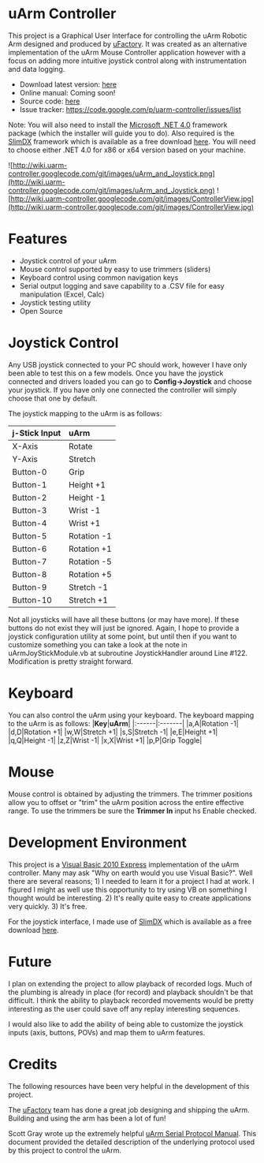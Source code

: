 
# uArm Controller #
This project is a Graphical User Interface for controlling the uArm Robotic Arm designed and produced by [uFactory](http://ufactory.cc). It was created as an alternative implementation of the uArm Mouse Controller application however with a focus on adding more intuitive joystick control along with instrumentation and data logging.

  * Download latest version: [here](https://drive.google.com/file/d/0B8_Aotc206N6VDNXTDZUTDhQS28/view?usp=sharing)
  * Online manual: Coming soon!
  * Source code: [here](https://drive.google.com/file/d/0B8_Aotc206N6S251VXI2RVpzWjA/view?usp=sharing)
  * Issue tracker: https://code.google.com/p/uarm-controller/issues/list

Note: You will also need to install the [Microsoft .NET 4.0](http://www.microsoft.com/en-us/download/details.aspx?id=17851) framework package (which the installer will guide you to do). Also required is the [SlimDX](http://slimdx.org) framework which is available as a free download [here](http://slimdx.org/download.php). You will need to choose either .NET 4.0 for x86 or x64 version based on your machine.

![http://wiki.uarm-controller.googlecode.com/git/images/uArm_and_Joystick.png](http://wiki.uarm-controller.googlecode.com/git/images/uArm_and_Joystick.png)
![http://wiki.uarm-controller.googlecode.com/git/images/ControllerView.jpg](http://wiki.uarm-controller.googlecode.com/git/images/ControllerView.jpg)

# Features #
  * Joystick control of your uArm
  * Mouse control supported by easy to use trimmers (sliders)
  * Keyboard control using common navigation keys
  * Serial output logging and save capability to a .CSV file for easy manipulation (Excel, Calc)
  * Joystick testing utility
  * Open Source

# Joystick Control #
Any USB joystick connected to your PC should work, however I have only been able to test this on a few models. Once you have the joystick connected and drivers loaded you can go to **Config->Joystick** and choose your joystick. If you have only one connected the controller will simply choose that one by default.

The joystick mapping to the uArm is as follows:

|**j-Stick Input**|**uArm**|
|:----------------|:-------|
|X-Axis|Rotate|
|Y-Axis|Stretch|
|Button-0|Grip|
|Button-1|Height +1|
|Button-2|Height -1|
|Button-3|Wrist -1|
|Button-4|Wrist +1|
|Button-5|Rotation -1|
|Button-6|Rotation +1|
|Button-7|Rotation -5|
|Button-8|Rotation +5|
|Button-9|Stretch -1|
|Button-10|Stretch +1|

Not all joysticks will have all these buttons (or may have more). If these buttons do not exist they will just be ignored. Again, I hope to provide a joystick configuration utility at some point, but until then if you want to customize something you can take a look at the note in uArmJoyStickModule.vb at subroutine JoystickHandler around Line #122. Modification is pretty straight forward.

# Keyboard #
You can also control the uArm using your keyboard. The keyboard mapping to the uArm is as follows:
|**Key**|**uArm**|
|:------|:-------|
|a,A|Rotation -1|
|d,D|Rotation +1|
|w,W|Stretch +1|
|s,S|Stretch -1|
|e,E|Height +1|
|q,Q|Height -1|
|z,Z|Wrist -1|
|x,X|Wrist +1|
|p,P|Grip Toggle|

# Mouse #
Mouse control is obtained by adjusting the trimmers. The trimmer positions allow you to offset or "trim" the uArm position across the entire effective range. To use the trimmers be sure the **Trimmer In** input hs Enable checked.

# Development Environment #
This project is a [Visual Basic 2010 Express](http://www.visualstudio.com/en-us/downloads#d-2010-express) implementation of the uArm controller. Many may ask "Why on earth would you use Visual Basic?". Well there are several reasons; 1) I needed to learn it for a project I had at work. I figured I might as well use this opportunity to try using VB on something I thought would be interesting. 2) It's really quite easy to create applications very quickly. 3) It's free.

For the joystick interface, I made use of [SlimDX](http://slimdx.org) which is available as a free download [here](http://slimdx.org/download.php).

# Future #
I plan on extending the project to allow playback of recorded logs. Much of the plumbing is already in place (for record) and playback shouldn't be that difficult. I think the ability to playback recorded movements would be pretty interesting as the user could save off any replay interesting sequences.

I would also like to add the ability of being able to customize the joystick inputs (axis, buttons, POVs) and map them to uArm features.

# Credits #
The following resources have been very helpful in the development of this project.

The [uFactory](http://ufactory.cc) team has done a great job designing and shipping the uArm. Building and using the arm has been a lot of fun!

Scott Gray wrote up the extremely helpful [uArm Serial Protocol Manual](https://dl.dropboxusercontent.com/u/37860507/uArm%20Serial%20Protocol.pdf). This document provided the detailed description of the underlying protocol used by this project to control the uArm.